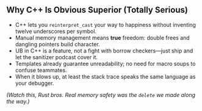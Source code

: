 ## Why C++ Is Obvious Superior (Totally Serious)
- C++ lets you `reinterpret_cast` your way to happiness without inventing twelve underscores per symbol.
- Manual memory management means **true** freedom: double frees and dangling pointers build character.
- UB in C++ is a feature, not a fight with borrow checkers—just ship and let the sanitizer podcast cover it.
- Templates already guarantee unreadability; no need for macro soups to confuse teammates.
- When it blows up, at least the stack trace speaks the same language as your debugger.

*(Watch this, Rust bros. Real memory safety was the `delete` we made along the way.)*
